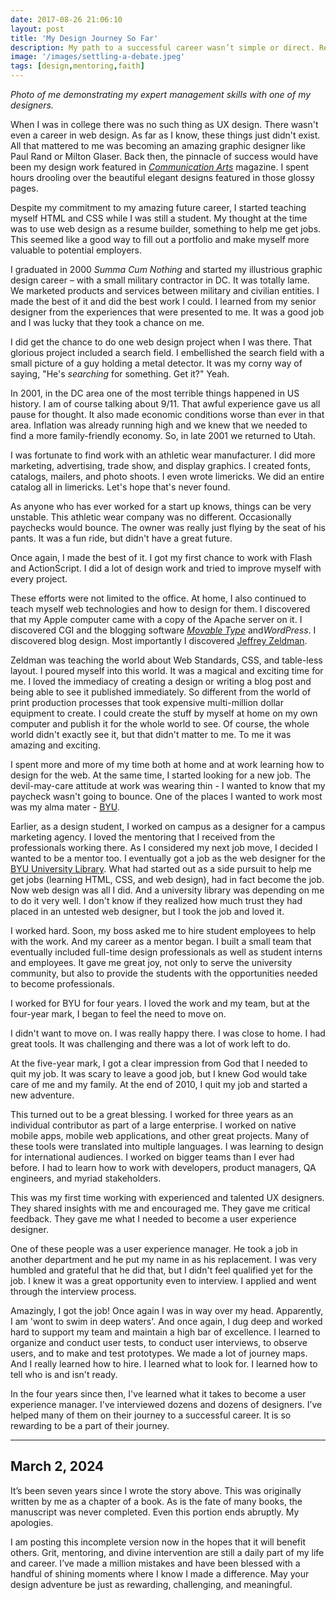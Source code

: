 ```yaml
---
date: 2017-08-26 21:06:10
layout: post
title: 'My Design Journey So Far'
description: My path to a successful career wasn’t simple or direct. Read on to see how grit, mentoring, and divine intervention opened the door to a rewarding career.
image: '/images/settling-a-debate.jpeg'
tags: [design,mentoring,faith]
---
```

*Photo of me demonstrating my expert management skills with one of my designers.*

When I was in college there was no such thing as UX design. There wasn't even a career in web design. As far as I know, these things just didn't exist. All that mattered to me was becoming an amazing graphic designer like Paul Rand or Milton Glaser. Back then, the pinnacle of success would have been my design work featured in [*Communication Arts*](https://www.commarts.com)  magazine. I spent hours drooling over the beautiful elegant designs featured in those glossy pages.

Despite my commitment to my amazing future career, I started teaching myself HTML and CSS while I was still a student. My thought at the time was to use web design as a resume builder, something to help me get jobs. This seemed like a good way to fill out a portfolio and make myself more valuable to potential employers.

I graduated in 2000 *Summa Cum Nothing* and started my illustrious graphic design career – with a small military contractor in DC. It was totally lame. We marketed products and services between military and civilian entities. I made the best of it and did the best work I could. I learned from my senior designer from the experiences that were presented to me. It was a good job and I was lucky that they took a chance on me.

I did get the chance to do one web design project when I was there. That glorious project included a search field. I embellished the search field with a small picture of a guy holding a metal detector. It was my corny way of saying,  "He's *searching* for something. Get it?" Yeah.

In 2001, in the DC area one of the most terrible things happened in US history. I am of course talking about 9/11. That awful experience gave us all pause for thought. It also made economic conditions worse than ever in that area. Inflation was already running high and we knew that we needed to find a more family-friendly economy. So, in late 2001 we returned to Utah.

I was fortunate to find work with an athletic wear manufacturer. I did more marketing, advertising, trade show, and display graphics. I created fonts, catalogs, mailers, and photo shoots. I even wrote limericks. We did an entire catalog all in limericks. Let's hope that's never found.

As anyone who has ever worked for a start up knows, things can be very unstable. This athletic wear company was no different. Occasionally paychecks would bounce. The owner was really just flying by the seat of his pants. It was a fun ride, but didn't have a great future.

Once again, I made the best of it. I got my first chance to work with Flash and ActionScript. I did a lot of design work and tried to improve myself with every project.

These efforts were not limited to the office. At home, I also continued to teach myself web technologies and how to design for them. I discovered that my Apple computer came with a copy of the Apache server on it. I discovered CGI and the blogging software [*Movable Type*](https://movabletype.org) and ​*WordPress*​. I discovered blog design. Most importantly I discovered [Jeffrey Zeldman](https://zeldman.com).

Zeldman was teaching the world about Web Standards, CSS, and table-less layout. I poured myself into this world. It was a magical and exciting time for me. I loved the immediacy of creating a design or writing a blog post and being able to see it published immediately. So different from the world of print production processes that took expensive multi-million dollar equipment to create. I could create the stuff by myself at home on my own computer and publish it for the whole world to see. Of course, the whole world didn't exactly see it, but that didn't matter to me. To me it was amazing and exciting.

I spent more and more of my time both at home and at work learning how to design for the web. At the same time, I started looking for a new job. The devil-may-care attitude at work was wearing thin - I wanted to know that my paycheck wasn't going to bounce. One of the places I wanted to work most was my alma mater - [BYU](https://www.byu.edu).

Earlier, as a design student, I worked on campus as a designer for a campus marketing agency. I loved the mentoring that I received from the professionals working there. As I considered my next job move, I decided I wanted to be a mentor too. I eventually got a job as the web designer for the [BYU  University Library](https://lib.byu.edu/). What had started out as a side pursuit to help me get jobs (learning HTML, CSS, and web design), had in fact become the job. Now web design was all I did. And a university library was depending on me to do it very well. I don't know if they realized how much trust they had placed in an untested web designer, but I took the job and loved it.

I worked hard. Soon, my boss asked me to hire student employees to help with the work. And my career as a mentor began. I built a small team that eventually included full-time design professionals as well as student interns and employees. It gave me great joy, not only to serve the university community, but also to provide the students with the opportunities needed to become professionals.

I worked for BYU for four years. I loved the work and my team, but at the four-year mark, I began to feel the need to move on.

I didn't want to move on. I was really happy there. I was close to home. I had great tools. It was challenging and there was a lot of work left to do. 

At the five-year mark, I got a clear impression from God that I needed to quit my job. It was scary to leave a good job, but I knew God would take care of me and my family. At the end of 2010, I quit my job and started a new adventure.

This turned out to be a great blessing. I worked for three years as an individual contributor as part of a large enterprise. I worked on native mobile apps, mobile web applications, and other great projects. Many of these tools were translated into multiple languages. I was learning to design for international audiences. I worked on bigger teams than I ever had before. I had to learn how to work with developers, product managers, QA engineers, and myriad stakeholders.

This was my first time working with experienced and talented UX designers. They shared insights with me and encouraged me.  They gave me critical feedback. They gave me what I needed to become a user experience designer.

One of these people was a user experience manager. He took a job in another department and he put my name in as his replacement. I was very humbled and grateful that he did that, but I didn't feel qualified yet for the job. I knew it was a great opportunity even to interview. I applied and went through the interview process.

Amazingly, I got the job! Once again I was in way over my head. Apparently, I am 'wont to swim in deep waters'. And once again, I dug deep and worked hard to support my team and maintain a high bar of excellence. I learned to organize and conduct user tests, to conduct user interviews, to observe users, and to make and test prototypes. We made a lot of journey maps. And I really learned how to hire. I learned what to look for. I learned how to tell who is and isn't ready.

In the four years since then, I've learned what it takes to become a user experience manager. I've interviewed dozens and dozens of designers. I’ve helped many of them on their journey to a successful career. It is so rewarding to be a part of their journey. 

---

## March 2, 2024
It’s been seven years since I wrote the story above. This was originally written by me as a chapter of a book. As is the fate of many books, the manuscript was never completed. Even this portion ends abruptly. My apologies.

I am posting this incomplete version now in the hopes that it will benefit others. Grit, mentoring, and divine intervention are still a daily part of my life and career. I’ve made a million mistakes and have been blessed with a handful of shining moments where I know I made a difference. May your design adventure be just as rewarding, challenging, and meaningful.